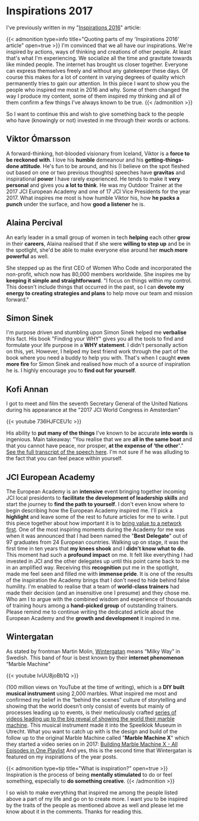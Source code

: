# Inspirations 2017

<!--more-->
I've previously written in my "[Inspirations 2016](https://cheret.de/2016/10/inspirations-2016/)" article:

{{< admonition type=info title="Quoting parts of my 'Inspirations 2016' article" open=true >}}
I'm convinced that we all have our inspirations. We're inspired by actions, ways of thinking and creations of other people. At least that's what I'm experiencing. We socialize all the time and gravitate towards like minded people. The internet has brought us closer together. Everyone can express themselves freely and without any gatekeeper these days. Of course this makes for a lot of content in varying degrees of quality which permanently tries to gain our attention. In this piece I want to show you the people who inspired me most in 2016 and why. Some of them changed the way I produce my content, some of them inspired my thinking and all of them confirm a few things I've always known to be true.
{{< /admonition >}}

So I want to continue this and wish to give something back to the people who have (knowingly or not) invested in me through their words or actions.

## Viktor Ómarsson

A forward-thinking, hot-blooded visionary from Iceland, Viktor is a **force to be reckoned with**. I love his **humble** demeanour and his **getting-things-done attitude**. He's fun to be around, and his (I believe on the spot fleshed out based on one or two previous thoughts) speeches have **gravitas** and inspirational **power** I have rarely experienced. He tends to make it **very personal** and gives you **a lot to think**. He was my Outdoor Trainer at the 2017 JCI European Academy and one of 17 JCI Vice Presidents for the year 2017. What inspires me most is how humble Viktor his, how **he packs a punch** under the surface, and how **good a listener** he is.

## Alaina Percival

An early leader in a small group of women in tech **helping** each other **grow** in their **careers**, Alaina realised that if she were **willing to step up** and be in the spotlight, she'd be able to make everyone else around her **much more powerful** as well.

She stepped up as the first CEO of Women Who Code and incorporated the non-profit, which now has 80,000 members worldwide. She inspires me by **keeping it simple and straightforward**. "I focus on things within my control. This doesn't include things that occurred in the past, so I can **devote my energy to creating strategies and plans** to help move our team and mission forward."

## Simon Sinek

I'm purpose driven and stumbling upon Simon Sinek helped me **verbalise** this fact. His book "Finding your WHY" gives you all the tools to find and formulate your life purpose in a **WHY statement**. I didn't personally action on this, yet. However, I helped my best friend work through the part of the book where you need a buddy to help you with. That's when I caught **even more fire** for Simon Sinek and realised how much of a source of inspiration he is. I highly encourage you to **find out for yourself**.

## Kofi Annan

I got to meet and film the seventh Secretary General of the United Nations during his appearance at the "2017 JCI World Congress in Amsterdam"

{{< youtube 736HJFCEU1c >}}

His ability to **put many of the things** I've known to be accurate **into words** is ingenious. Main takeaway: "You realise that we are **all in the same boat** and that you cannot have peace, nor prosper, **at the expense of ‘the other’**." [See the full transcript of the speech here](http://www.kofiannanfoundation.org/annan-work/junior-chamber-international/). I'm not sure if he was alluding to the fact that you can feel peace within yourself.

## JCI European Academy

The European Academy is an **intensive** event bringing together incoming JCI local presidents to **facilitate the development of leadership skills** and start the journey to **find the path to yourself**. I don't even know where to begin describing how the European Academy inspired me. I'll pick a **highlight** and leave some of the rest to future articles for me to write. I put this piece together about how important it is to [bring value to a network first](https://www.linkedin.com/pulse/bring-value-first-networking-part-3-mark-cheret/). One of the most inspiring moments during the Academy for me was when it was announced that I had been named the "**Best Delegate**" out of 97 graduates from 24 European countries. Walking up on stage, it was the first time in ten years that **my knees shook** and I **didn't know what to do**. This moment had such a **profound impact** on me. It felt like everything I had invested in JCI and the other delegates up until this point came back to me in an amplified way. Receiving this **recognition** put me in the spotlight, made me feel seen and filled me with **immense pride**. It is one of the results of the inspiration the Academy brings that I don't need to hide behind false humility. I'm enabled to realise that a team of **world-class trainers** had made their decision (and an insensitive one I presume) and they chose me. Who am I to argue with the combined wisdom and experience of thousands of training hours among a **hand-picked group** of outstanding trainers. Please remind me to continue writing the dedicated article about the European Academy and the **growth and development** it inspired in me.

## Wintergatan

As stated by frontman Martin Molin, [Wintergatan](http://www.wintergatan.net/) means “Milky Way” in Swedish. This band of four is best known by their **internet phenomenon** “Marble Machine"

{{< youtube IvUU8joBb1Q >}}

(100 million views on YouTube at the time of writing), which is a **DIY built musical instrument** using 2,000 marbles. What inspired me most and confirmed my belief in the “behind the scenes” culture of storytelling and showing that the world doesn’t only consist of events but mainly of processes leading up to events, is their meticulously crafted [series of videos leading up to the big reveal of showing the world their marble machine](https://www.youtube.com/playlist?list=PLLLYkE3G1HEA_68q46Xk1MvK-zGqjLBmA). This musical instrument made it into the Speelklok Museum in Utrecht. What you want to catch up with is the design and build of the follow up to the original Marble Machine called "**Marble Machine X**" which they started a video series on in 2017: [Building Marble Machine X - All Episodes in One Playlist](https://www.youtube.com/watch?v=C8qyVURtSZc&list=PLLLYkE3G1HED6rW-bkliHbMroHYFf4ukv) And yes, this is the second time that Wintergatan is featured on my inspirations of the year posts.

{{< admonition type=tip title="What is inspiration?" open=true >}}
Inspiration is the process of being **mentally stimulated** to do or feel something, especially to **do something creative**.
{{< /admonition >}}

I so wish to make everything that inspired me among the people listed above a part of my life and go on to create more. I want you to be inspired by the traits of the people as mentioned above as well and please let me know about it in the comments. Thanks for reading this.


